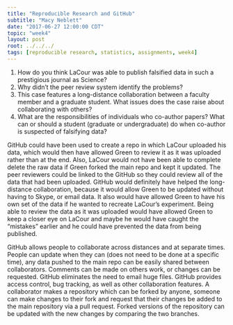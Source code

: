 ```yaml
---
title: "Reproducible Research and GitHub"
subtitle: "Macy Neblett"
date: "2017-06-27 12:00:00 CDT"
topic: "week4"
layout: post
root: ../../../
tags: [reproducible research, statistics, assignments, week4]
---
```

 
1.	How do you think LaCour was able to publish falsified data in such a prestigious journal as Science?
2.	Why didn’t the peer review system identify the problems?
3.	This case features a long-distance collaboration between a faculty member and a graduate student. What issues does the case raise about collaborating with others?
4.	What are the responsibilities of individuals who co-author papers? What can or should a student (graduate or undergraduate) do when co-author is suspected of falsifying data?

GitHub could have been used to create a repo in which LaCour uploaded his data, which would then have allowed Green to review it as it was uploaded rather than at the end. Also, LaCour would not have been able to complete delete the raw data if Green forked the main repo and kept it updated. The peer reviewers could be linked to the GitHub so they could review all of the data that had been uploaded. GitHub would definitely have helped the long-distance collaboration, because it would allow Green to be updated without having to Skype, or email data. It also would have allowed Green to have his own set of the data if he wanted to recreate LaCour’s experiment. Being able to review the data as it was uploaded would have allowed Green to keep a closer eye on LaCour and maybe he would have caught the “mistakes” earlier and he could have prevented the data from being published.

GitHub allows people to collaborate across distances and at separate times. People can update when they can (does not need to be done at a specific time), any data pushed to the main repo can be easily shared between collaborators. Comments can be made on others work, or changes can be requested. GitHub eliminates the need to email huge files. GitHub provides access control, bug tracking, as well as other collaboration features. A collaborator makes a repository which can be forked by anyone, someone can make changes to their fork and request that their changes be added to the main repository via a pull request. Forked versions of the repository can be updated with the new changes by comparing the two branches.

